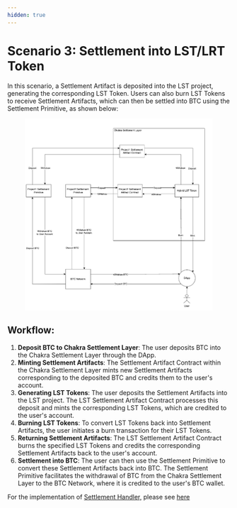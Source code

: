 ```yaml
---
hidden: true
---
```


# Scenario 3: Settlement into LST/LRT Token

In this scenario, a Settlement Artifact is deposited into the LST project, generating the corresponding LST Token. Users can also burn LST Tokens to receive Settlement Artifacts, which can then be settled into BTC using the Settlement Primitive, as shown below:

&#x20;

<figure><img src="../../.gitbook/assets/image (10).png" alt=""><figcaption></figcaption></figure>

## **Workflow:**

1. **Deposit BTC to Chakra Settlement Layer**: The user deposits BTC into the Chakra Settlement Layer through the DApp.
2. **Minting Settlement Artifacts**: The Settlement Artifact Contract within the Chakra Settlement Layer mints new Settlement Artifacts corresponding to the deposited BTC and credits them to the user's account.
3. **Generating LST Tokens**: The user deposits the Settlement Artifacts into the LST project. The LST Settlement Artifact Contract processes this deposit and mints the corresponding LST Tokens, which are credited to the user's account.
4. **Burning LST Tokens**: To convert LST Tokens back into Settlement Artifacts, the user initiates a burn transaction for their LST Tokens.
5. **Returning Settlement Artifacts**: The LST Settlement Artifact Contract burns the specified LST Tokens and credits the corresponding Settlement Artifacts back to the user's account.
6. **Settlement into BTC**: The user can then use the Settlement Primitive to convert these Settlement Artifacts back into BTC. The Settlement Primitive facilitates the withdrawal of BTC from the Chakra Settlement Layer to the BTC Network, where it is credited to the user's BTC wallet.

For the implementation of [Settlement Handler,](../../concepts/settlement-handler-contract.md) please see [here](../../resources/contracts-and-script-templates/settlement-handler-contract/)
